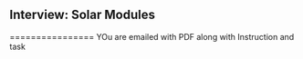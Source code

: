 ## Interview:  Solar Modules
================
YOu are emailed with PDF along with Instruction and task 
